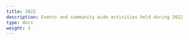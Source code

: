 ```yaml
---
title: 2022
description: Events and community wide activities held during 2022
type: docs
weight: 3
---
```

